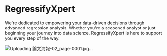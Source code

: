 # RegressifyXpert
We're dedicated to empowering your data-driven decisions through advanced regression analysis. Whether you're a seasoned analyst or just beginning your journey into data science, RegressifyXpert is here to support you every step of the way.

![Uploading 論文海報-02_page-0001.jpg…]()
